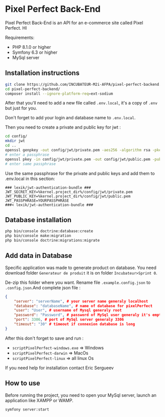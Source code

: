 # Pixel Perfect Back-End

Pixel Perfect Back-End is an API for an e-commerce site called Pixel Perfect. HI

Requirements:
- PHP 8.1.0 or higher
- Symfony 6.3 or higher
- MySql server

## Installation instructions

```bash
git clone https://github.com/INCUBATEUR-M2i-AFPA/pixel-perfect-backend.git
cd pixel-perfect-backend/
composer install --ignore-platform-req=ext-sodium
```

After that you'll need to add a new file called `.env.local`, it's a copy of `.env` but just for you.

Don't forget to add your login and database name to `.env.local`.

Then you need to create a private and public key for jwt :

```bash
cd config/
mkdir jwt
cd ..
openssl genpkey -out config/jwt/private.pem -aes256 -algorithm rsa -pkeyopt rsa_keygen_bits:4096
# enter a passphrase
openssl pkey -in config/jwt/private.pem -out config/jwt/public.pem -pubout
# enter same passphrase
```

Use the same passphrase for the private and public keys and add them to .env.local in this section:

```
### lexik/jwt-authentication-bundle ###
JWT_SECRET_KEY=%kernel.project_dir%/config/jwt/private.pem
JWT_PUBLIC_KEY=%kernel.project_dir%/config/jwt/public.pem
JWT_PASSPHRASE=YOURPASSPHRASE  
###< lexik/jwt-authentication-bundle ###
```

## Database installation

```bash
php bin/console doctrine:database:create
php bin/console make:migration
php bin/console doctrine:migrations:migrate
```

## Add data in Database

Specific application was made to generate product on database. You need download folder `Generateur de produit` it is on folder `Incubateur>Sprint 0`.

De-zip this folder where you want. Rename file `.example.config.json` to `.config.json`.And complete json file :

```json
{
    "server": "serverName", # your server name generaly localhost
    "database": "databaseName", # name of database for pixelPerfect
    "user": "User", # username of Mysql generaly root
    "password": "Password", # password of MySql user generaly it's empty
    "port": 3306, # port of MySql server generaly 3306
    "timeout": "30" # timeout if connexion database is long
}
```

After this don't forget to save and run :
- `scriptPixelPerfect-windows.exe` => Windows 
- `scriptPixelPerfect-darwin` => MacOs
- `scriptPixelPerfect-linux` => all linux Os

If you need help for installation contact Eric Sergueev

## How to use

Before running the project, you need to open your MySql server, launch an application like XAMPP or WAMP.

```bash
symfony server:start
```
